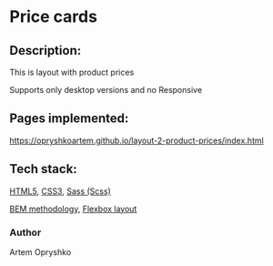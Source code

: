 # Price cards

## Description:

This is layout with product prices

Supports only desktop versions and no Responsive

## Pages implemented:

https://opryshkoartem.github.io/layout-2-product-prices/index.html

## Tech stack:

[HTML5](https://en.wikipedia.org/wiki/HTML5), [CSS3](https://en.wikipedia.org/wiki/Cascading_Style_Sheets), [Sass (Scss)](https://sass-lang.com/)

[BEM methodology](https://en.bem.info/methodology/), [Flexbox layout](https://en.wikipedia.org/wiki/CSS_Flexible_Box_Layout)

### Author

Artem Opryshko
